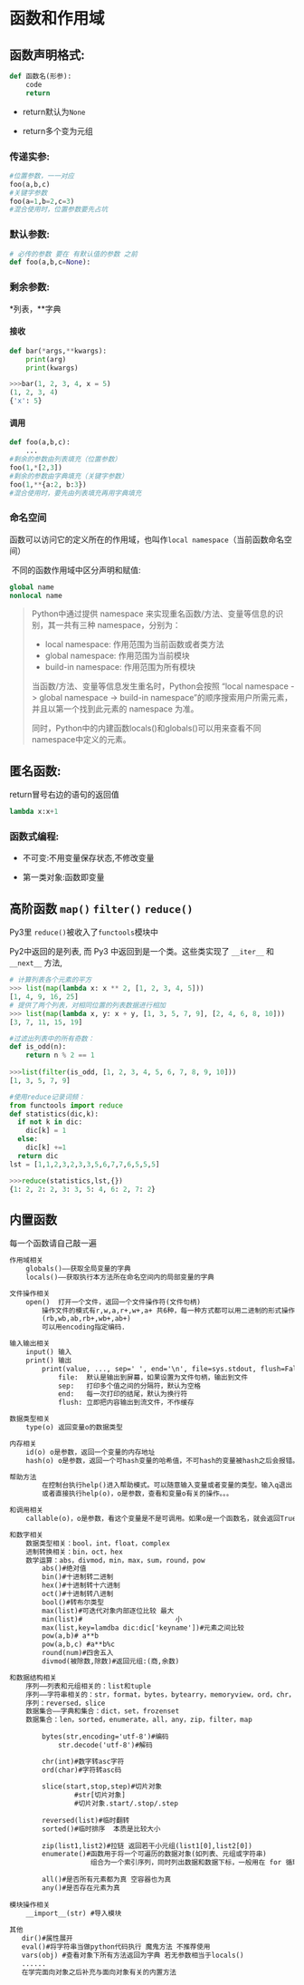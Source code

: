 # 函数和作用域

## ﻿函数声明格式:

```python
def 函数名(形参):
	code
	return
```

- return默认为`None`

- return多个变为元组


### 传递实参:

```python
#位置参数，一一对应
foo(a,b,c)
#关键字参数
foo(a=1,b=2,c=3)
#混合使用时，位置参数要先占坑
```

### 默认参数:

```python
# 必传的参数 要在 有默认值的参数 之前
def foo(a,b,c=None):
```

### 剩余参数: 

*列表，**字典

#### 接收

```python
def bar(*args,**kwargs):
    print(arg)
    print(kwargs)

>>>bar(1, 2, 3, 4, x = 5)
(1, 2, 3, 4)
{'x': 5}
```

#### 调用

```python
def foo(a,b,c):
    ...
#剩余的参数由列表填充（位置参数）
foo(1,*[2,3])
#剩余的参数由字典填充（关键字参数）
foo(1,**{a:2, b:3})
#混合使用时，要先由列表填充再用字典填充
```

### 命名空间

​    函数可以访问它的定义所在的作用域，也叫作`local namespace`（当前函数命名空间）

​    不同的函数作用域中区分声明和赋值:

```python
global name
nonlocal name
```

> Python中通过提供 namespace 来实现重名函数/方法、变量等信息的识别，其一共有三种 namespace，分别为：
>
> - local namespace: 作用范围为当前函数或者类方法
> - global namespace: 作用范围为当前模块
> - build-in namespace: 作用范围为所有模块
>
> 当函数/方法、变量等信息发生重名时，Python会按照 “local namespace -> global namespace -> build-in namespace”的顺序搜索用户所需元素，并且以第一个找到此元素的 namespace 为准。
>
> 同时，Python中的内建函数locals()和globals()可以用来查看不同namespace中定义的元素。

## 匿名函数:

return冒号右边的语句的返回值

```python
lambda x:x+1
```

### 函数式编程:

- 不可变:不用变量保存状态,不修改变量

- 第一类对象:函数即变量




## 高阶函数 `map()` `filter()` `reduce()`

Py3里 `reduce()`被收入了`functools`模块中

Py2中返回的是列表, 而 Py3 中返回到是一个类。这些类实现了 `__iter__` 和 `__next__` 方法, 

```python
# 计算列表各个元素的平方
>>> list(map(lambda x: x ** 2, [1, 2, 3, 4, 5]))
[1, 4, 9, 16, 25]
# 提供了两个列表，对相同位置的列表数据进行相加
>>> list(map(lambda x, y: x + y, [1, 3, 5, 7, 9], [2, 4, 6, 8, 10]))
[3, 7, 11, 15, 19]
```

```python
#过滤出列表中的所有奇数：
def is_odd(n):
    return n % 2 == 1
    
>>>list(filter(is_odd, [1, 2, 3, 4, 5, 6, 7, 8, 9, 10]))
[1, 3, 5, 7, 9]
```

```python
#使用reduce记录词频：
from functools import reduce
def statistics(dic,k): 
  if not k in dic: 
    dic[k] = 1 
  else: 
    dic[k] +=1 
  return dic 
lst = [1,1,2,3,2,3,3,5,6,7,7,6,5,5,5] 

>>>reduce(statistics,lst,{})
{1: 2, 2: 2, 3: 3, 5: 4, 6: 2, 7: 2}
```



## 内置函数

每一个函数请自己敲一遍

```txt
作用域相关
    globals()——获取全局变量的字典
    locals()——获取执行本方法所在命名空间内的局部变量的字典

文件操作相关
    open()  打开一个文件，返回一个文件操作符(文件句柄)
        操作文件的模式有r,w,a,r+,w+,a+ 共6种，每一种方式都可以用二进制的形式操作
        (rb,wb,ab,rb+,wb+,ab+)
        可以用encoding指定编码.

输入输出相关
    input() 输入
    print() 输出
        print(value, ..., sep=' ', end='\n', file=sys.stdout, flush=False)
            file:  默认是输出到屏幕，如果设置为文件句柄，输出到文件
            sep:   打印多个值之间的分隔符，默认为空格
            end:   每一次打印的结尾，默认为换行符
            flush: 立即把内容输出到流文件，不作缓存

数据类型相关
    type(o) 返回变量o的数据类型

内存相关
    id(o) o是参数，返回一个变量的内存地址
    hash(o) o是参数，返回一个可hash变量的哈希值，不可hash的变量被hash之后会报错。

帮助方法
        在控制台执行help()进入帮助模式。可以随意输入变量或者变量的类型。输入q退出
        或者直接执行help(o)，o是参数，查看和变量o有关的操作。。。

和调用相关
    callable(o)，o是参数，看这个变量是不是可调用。如果o是一个函数名，就会返回True

和数字相关
    数据类型相关：bool，int，float，complex
    进制转换相关：bin，oct，hex
    数学运算：abs，divmod，min，max，sum，round，pow
        abs()#绝对值
        bin()#十进制转二进制
        hex()#十进制转十六进制
        oct()#十进制转八进制
        bool()#转布尔类型
        max(list)#可迭代对象内部逐位比较 最大
        min(list)#                       小
        max(list,key=lamdba dic:dic['keyname'])#元素之间比较
        pow(a,b)# a**b
        pow(a,b,c) #a**b%c
        round(num)#四舍五入
        divmod(被除数,除数)#返回元组:(商,余数)

和数据结构相关
    序列——列表和元组相关的：list和tuple
    序列——字符串相关的：str，format，bytes，bytearry，memoryview，ord，chr，ascii，repr
    序列：reversed，slice
    数据集合——字典和集合：dict，set，frozenset
    数据集合：len，sorted，enumerate，all，any，zip，filter，map
    
	    bytes(str,encoding='utf-8')#编码
        	str.decode('utf-8')#解码

        chr(int)#数字转asc字符
        ord(char)#字符转asc码
        
        slice(start,stop,step)#切片对象
                #str[切片对象]
                #切片对象.start/.stop/.step
                
        reversed(list)#临时翻转
        sorted()#临时排序  本质是比较大小
        
        zip(list1,list2)#拉链 返回若干小元组(list1[0],list2[0])        
        enumerate()#函数用于将一个可遍历的数据对象(如列表、元组或字符串)
        			组合为一个索引序列，同时列出数据和数据下标，一般用在 for 循环当中。
        
        all()#是否所有元素都为真 空容器也为真
        any()#是否存在元素为真
       
模块操作相关
    __import__(str) #导入模块
    
其他
   dir()#属性展开
   eval()#将字符串当做python代码执行 魔鬼方法 不推荐使用
   vars(obj) #查看对象下所有方法返回为字典 若无参数相当于locals()
   ......
   在学完面向对象之后补充与面向对象有关的内置方法
```

  

  